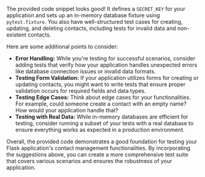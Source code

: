 The provided code snippet looks good! It defines a `SECRET_KEY` for your application and sets up an in-memory database fixture using `pytest.fixture`. You also have well-structured test cases for creating, updating, and deleting contacts, including tests for invalid data and non-existent contacts.

Here are some additional points to consider:

* **Error Handling:** While you're testing for successful scenarios, consider adding tests that verify how your application handles unexpected errors like database connection issues or invalid data formats.
* **Testing Form Validation:** If your application utilizes forms for creating or updating contacts, you might want to write tests that ensure proper validation occurs for required fields and data types.
* **Testing Edge Cases:** Think about edge cases for your functionalities. For example, could someone create a contact with an empty name? How would your application handle that? 
* **Testing with Real Data:** While in-memory databases are efficient for testing, consider running a subset of your tests with a real database to ensure everything works as expected in a production environment.

Overall, the provided code demonstrates a good foundation for testing your Flask application's contact management functionalities. By incorporating the suggestions above, you can create a more comprehensive test suite that covers various scenarios and ensures the robustness of your application.

